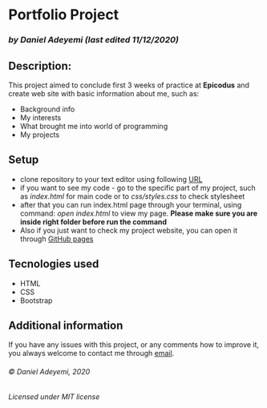 # Portfolio Project

### *by Daniel Adeyemi (last edited 11/12/2020)*
## Description:
This project aimed to conclude first 3 weeks of practice at **Epicodus** and create web site with basic information about me, such as:
* Background info
* My interests
* What brought me into world of programming
* My projects 
## Setup
* clone repository to your text editor using following [URL](https://github.com/DanielAdeyemi/Portfolio)
* if you want to see my code - go to the specific part of my project, such as *index.html* for main code or to *css/styles.css* to check stylesheet
* after that you can run index.html page through your terminal, using command: *open index.html* to view my page. **Please make sure you are inside right folder before run the command**
* Also if you just want to check my project website, you can open it through [GitHub pages](https://danieladeyemi.github.io/Portfolio/)
## Tecnologies used
- HTML
- CSS
- Bootstrap
## Additional information
If you have any issues with this project, or any comments how to improve it, you always welcome to contact me through [email](mailto:example@mail.com).

###### © Daniel Adeyemi, 2020
###### *Licensed under MIT license*